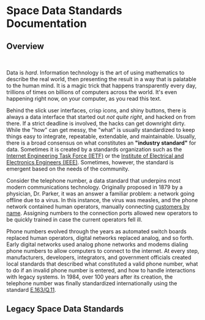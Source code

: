 # Space Data Standards Documentation

## Overview

<br/>

Data is _hard_. Information technology is the art of using mathematics to describe the real world, then presenting the result in a way that is palatable to the human mind. It is a magic trick that happens transparently every day, trillions of times on billions of computers across the world. It's even happening right now, on your computer, as you read this text.

Behind the slick user interfaces, crisp icons, and shiny buttons, there is always a data interface that started out _not quite right_, and hacked on from there. If a strict deadline is involved, the hacks can get downright dirty. While the "how" can get messy, the "what" is usually standardized to keep things easy to integrate, repeatable, extendable, and maintainable. Usually, there is a broad consensus on what constitutes an **"industry standard"** for data. Sometimes it is created by a standards organization such as the [Internet Engineering Task Force (IETF)](https://www.ietf.org/) or the [Institute of Electrical and Electronics Engineers (IEEE)](https://www.ieee.org/). Sometimes, however, the standard is emergent based on the needs of the community.

Consider the telephone number, a data standard that underpins most modern communications technology. Originally proposed in 1879 by a physician, Dr. Parker, it was an answer a familiar problem: a network going offline due to a virus. In this instance, the virus was measles, and the phone network contained human operators, manually connecting [customers by name](https://atcaonline.com/the-great-lowell-measles-epidemic-or-how-the-telephone-number-was-invented/). Assigning numbers to the connection ports allowed new operators to be quickly trained in case the current operators fell ill.

Phone numbers evolved through the years as automated switch boards replaced human operators, digital networks replaced analog, and so forth. Early digital networks used analog phone networks and modems dialing phone numbers to allow computers to connect to the internet.  At every step, manufacturers, developers, integrators, and government officials created local standards that described what constituted a valid phone number, what to do if an invalid phone number is entered, and how to handle interactions with legacy systems.  In 1984, over 100 years after its creation, the telephone number was finally standardized internationally using the standard [E.163/Q.11](https://www.itu.int/rec/T-REC-E.163/en).

## Legacy Space Data Standards


